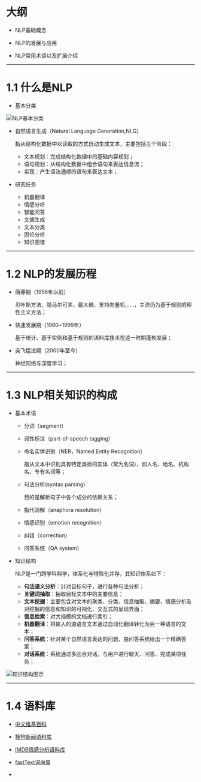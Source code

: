 # 大纲

- NLP基础概念

- NLP的发展与应用

- NLP常用术语以及扩展介绍

---

# 1.1 什么是NLP

- 基本分类

![NLP基本分类](https://i.loli.net/2019/08/26/9Lmo7Up4OQXg1Hd.png)

- 自然语言生成（Natural Language Generation,NLG）

	指从结构化数据中以读取的方式自动生成文本，主要包括三个阶段：

	- 文本规划：完成结构化数据中的基础内容规划；
	- 语句规划：从结构化数据中组合语句来表达信息流；
	- 实现：产生语法通顺的语句来表达文本；

- 研究任务

	- 机器翻译
	- 情感分析
	- 智能问答
	- 文摘生成
	- 文本分类
	- 舆论分析
	- 知识图谱

---

# 1.2 NLP的发展历程

- 萌芽期（1956年以前）

	贝叶斯方法、隐马尔可夫、最大熵、支持向量机……，主流仍为基于规则的理性主义方法；

- 快速发展期（1980~1999年）

	基于统计、基于实例和基于规则的语料库技术在这一时期蓬勃发展；

- 突飞猛进期（2000年至今）

	神经网络与深度学习；

---

# 1.3 NLP相关知识的构成

- 基本术语

	- 分词（segment）
	- 词性标注（part-of-speech tagging）
	- 命名实体识别（NER，Named Entity Recognition）

		指从文本中识别具有特定类标的实体（常为名词），如人名、地名、机构名、专有名词等；

	- 句法分析(syntax parsing)

		目的是解析句子中各个成分的依赖关系；

	- 指代消解（anaphora resolution）
	- 情感识别（emotion recognition）
	- 纠错（correction）
	- 问答系统（QA system）
- 知识结构

	NLP是一门跨学科科学，体系化与特殊化并存，其知识体系如下：

	- **句法语义分析**：针对目标句子，进行各种句法分析；
	- **关键词抽取**：抽取目标文本中的主要信息；
	- **文本挖掘**：主要包含对文本的聚类、分类、信息抽取、摘要、情感分析及对挖掘的信息和知识的可视化、交互式的呈现界面；
	- **信息检索**：对大规模的文档进行索引；
	- **机器翻译**：将输入的源语言文本通过自动化翻译转化为另一种语言的文本；
	- **问答系统**：针对某个自然语言表达的问题，由问答系统给出一个精确答案；
	- **对话系统**：系统通过多回合对话，与用户进行聊天、问答、完成某项任务；

![知识结构图示](https://i.loli.net/2019/08/26/LBWhK5q8V4Zd6JF.png)

---

# 1.4 语料库

- [中文维基百科](https://dumps.wikimedia.org/zhwiki)

- [搜狗新闻语料库](https://download.labs.sogou.com/resource/ca.php)

- [IMDB情感分析语料库](https://www.kaggle.com/tmdb/tmdb-movie-metadata)

- [fastText词向量](https://fasttext.cc/docs/en/pretrained-vectors.html)

- 